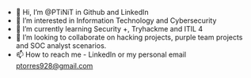 - 👋 Hi, I’m @PTiNiT in Github and LinkedIn 
- 👀 I’m interested in Information Technology and Cybersecurity
- 🌱 I’m currently learning Security +, Tryhackme and ITIL 4 
- 💞️ I’m looking to collaborate on hacking projects, purple team projects and SOC analyst scenarios. 
- 📫 How to reach me - LinkedIn or my personal email ptorres928@gmail.com 

<!---
PTiNiT/PTiNiT is a ✨ special ✨ repository because its `README.md` (this file) appears on your GitHub profile.
You can click the Preview link to take a look at your changes.
--->
